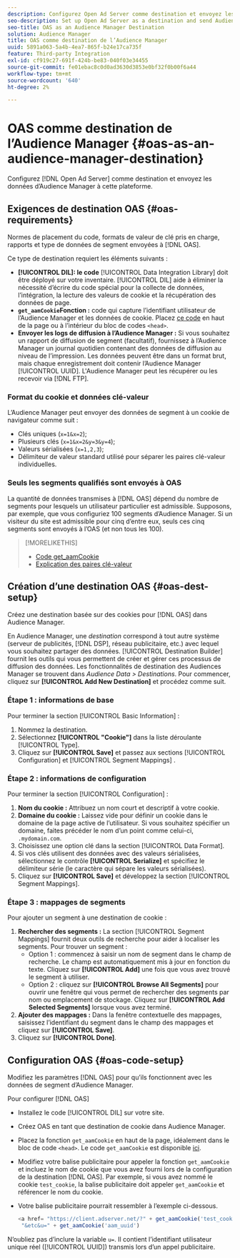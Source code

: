 ```yaml
---
description: Configurez Open Ad Server comme destination et envoyez les données d’Audience Manager à cette plateforme.
seo-description: Set up Open Ad Server as a destination and send Audience Manager data to that platform.
seo-title: OAS as an Audience Manager Destination
solution: Audience Manager
title: OAS comme destination de l’Audience Manager
uuid: 5891a063-5a4b-4ea7-865f-b24e17ca735f
feature: Third-party Integration
exl-id: cf919c27-691f-424b-be83-040f03e34455
source-git-commit: fe01ebac8c0d0ad3630d3853e0bf32f0b00f6a44
workflow-type: tm+mt
source-wordcount: '640'
ht-degree: 2%

---
```


# OAS comme destination de l’Audience Manager {#oas-as-an-audience-manager-destination}

Configurez [!DNL Open Ad Server] comme destination et envoyez les données d’Audience Manager à cette plateforme.

## Exigences de destination OAS {#oas-requirements}

Normes de placement du code, formats de valeur de clé pris en charge, rapports et type de données de segment envoyées à [!DNL OAS].

<!-- aam-oas-requirements.xml -->

Ce type de destination requiert les éléments suivants :

* **[!UICONTROL DIL]: le code** [!UICONTROL Data Integration Library] doit être déployé sur votre inventaire. [!UICONTROL DIL] aide à éliminer la nécessité d’écrire du code spécial pour la collecte de données, l’intégration, la lecture des valeurs de cookie et la récupération des données de page.
* **`get_aamCookie`Fonction :** code qui capture l’identifiant utilisateur de l’Audience Manager et les données de cookie. Placez [ce code](../../features/destinations/get-aam-cookie-code.md) en haut de la page ou à l’intérieur du bloc de codes `<head>`.
* **Envoyer les logs de diffusion à l’Audience Manager :** Si vous souhaitez un rapport de diffusion de segment (facultatif), fournissez à l’Audience Manager un journal quotidien contenant des données de diffusion au niveau de l’impression. Les données peuvent être dans un format brut, mais chaque enregistrement doit contenir l’Audience Manager [!UICONTROL UUID]. L&#39;Audience Manager peut les récupérer ou les recevoir via [!DNL FTP].

### Format du cookie et données clé-valeur

L’Audience Manager peut envoyer des données de segment à un cookie de navigateur comme suit :

* Clés uniques (`x=1&x=2`);
* Plusieurs clés (`x=1&x=2&y=3&y=4`);
* Valeurs sérialisées (`x=1,2,3`);
* Délimiteur de valeur standard utilisé pour séparer les paires clé-valeur individuelles.

### Seuls les segments qualifiés sont envoyés à OAS

La quantité de données transmises à [!DNL OAS] dépend du nombre de segments pour lesquels un utilisateur particulier est admissible. Supposons, par exemple, que vous configuriez 100 segments d’Audience Manager. Si un visiteur du site est admissible pour cinq d’entre eux, seuls ces cinq segments sont envoyés à l’OAS (et non tous les 100).

>[!MORELIKETHIS]
>
>* [Code get_aamCookie](../../features/destinations/get-aam-cookie-code.md)
>* [Explication des paires clé-valeur](../../reference/key-value-pairs-explained.md)

## Création d’une destination OAS {#oas-dest-setup}

Créez une destination basée sur des cookies pour [!DNL OAS] dans Audience Manager.

<!-- aam-oas-destination-setup.xml -->

En Audience Manager, une *destination* correspond à tout autre système (serveur de publicités, [!DNL DSP], réseau publicitaire, etc.) avec lequel vous souhaitez partager des données. [!UICONTROL Destination Builder] fournit les outils qui vous permettent de créer et gérer ces processus de diffusion des données. Les fonctionnalités de destination des Audiences Manager se trouvent dans *Audience Data > Destinations*. Pour commencer, cliquez sur **[!UICONTROL Add New Destination]** et procédez comme suit.

### Étape 1 : informations de base

Pour terminer la section [!UICONTROL Basic Information] :

1. Nommez la destination.
1. Sélectionnez **[!UICONTROL "Cookie"]** dans la liste déroulante [!UICONTROL Type].
1. Cliquez sur **[!UICONTROL Save]** et passez aux sections [!UICONTROL Configuration] et [!UICONTROL Segment Mappings] .

### Étape 2 : informations de configuration

Pour terminer la section [!UICONTROL Configuration] :

1. **Nom du cookie :** Attribuez un nom court et descriptif à votre cookie.
1. **Domaine du cookie :** Laissez vide pour définir un cookie dans le domaine de la page active de l’utilisateur. Si vous souhaitez spécifier un domaine, faites précéder le nom d’un point comme celui-ci, `.mydomain.com`.
1. Choisissez une option clé dans la section [!UICONTROL Data Format].
1. Si vos clés utilisent des données avec des valeurs sérialisées, sélectionnez le contrôle **[!UICONTROL Serialize]** et spécifiez le délimiteur série (le caractère qui sépare les valeurs sérialisées).
1. Cliquez sur **[!UICONTROL Save]** et développez la section [!UICONTROL Segment Mappings].

### Étape 3 : mappages de segments

Pour ajouter un segment à une destination de cookie :

1. **Rechercher des segments :** La section [!UICONTROL Segment Mappings] fournit deux outils de recherche pour aider à localiser les segments. Pour trouver un segment :
   * Option 1 : commencez à saisir un nom de segment dans le champ de recherche. Le champ est automatiquement mis à jour en fonction du texte. Cliquez sur **[!UICONTROL Add]** une fois que vous avez trouvé le segment à utiliser.
   * Option 2 : cliquez sur **[!UICONTROL Browse All Segments]** pour ouvrir une fenêtre qui vous permet de rechercher des segments par nom ou emplacement de stockage. Cliquez sur **[!UICONTROL Add Selected Segments]** lorsque vous avez terminé.
1. **Ajouter des mappages :** Dans la fenêtre contextuelle des mappages, saisissez l’identifiant du segment dans le champ des mappages et cliquez sur **[!UICONTROL Save]**.
1. Cliquez sur **[!UICONTROL Done]**.

## Configuration OAS {#oas-code-setup}

Modifiez les paramètres [!DNL OAS] pour qu’ils fonctionnent avec les données de segment d’Audience Manager.

<!-- aam-oas-code.xml -->

Pour configurer [!DNL OAS]

* Installez le code [!UICONTROL DIL] sur votre site.
* Créez OAS en tant que destination de cookie dans Audience Manager.
* Placez la fonction `get_aamCookie` en haut de la page, idéalement dans le bloc de code `<head>`. Le code `get_aamCookie` est disponible [ici](../../features/destinations/get-aam-cookie-code.md).
* Modifiez votre balise publicitaire pour appeler la fonction `get_aamCookie` et incluez le nom de cookie que vous avez fourni lors de la configuration de la destination [!DNL OAS]. Par exemple, si vous avez nommé le cookie `test_cookie`, la balise publicitaire doit appeler `get_aamCookie` et référencer le nom du cookie.
* Votre balise publicitaire pourrait ressembler à l’exemple ci-dessous.

  ```js
  <a href= "https://client.adserver.net/?" + get_aamCookie('test_cookie') +
   "&etc&u=" + get_aamCookie('aam_uuid')
  ```

N’oubliez pas d’inclure la variable `u=`. Il contient l’identifiant utilisateur unique réel ([!UICONTROL UUID]) transmis lors d’un appel publicitaire.
